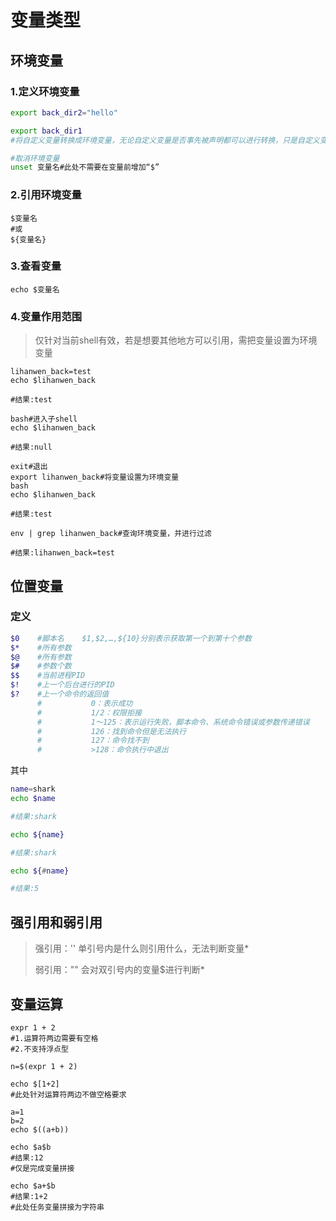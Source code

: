 # 变量类型

## 环境变量

### 1.定义环境变量

```sh
export back_dir2="hello"

export back_dir1
#将自定义变量转换成环境变量，无论自定义变量是否事先被声明都可以进行转换，只是自定义变量若是事先未被声明，则无意义

#取消环境变量
unset 变量名#此处不需要在变量前增加“$”
```



### 2.引用环境变量

```shell
$变量名
#或
${变量名}
```



### 3.查看变量

```
echo $变量名
```



### 4.变量作用范围

> 仅针对当前shell有效，若是想要其他地方可以引用，需把变量设置为环境变量

```shell
lihanwen_back=test
echo $lihanwen_back

#结果:test

bash#进入子shell
echo $lihanwen_back

#结果:null

exit#退出
export lihanwen_back#将变量设置为环境变量
bash
echo $lihanwen_back

#结果:test

env | grep lihanwen_back#查询环境变量，并进行过滤

#结果:lihanwen_back=test
```





## 位置变量

### 定义

```sh
$0    #脚本名    $1,$2,…,${10}分别表示获取第一个到第十个参数
$*    #所有参数
$@    #所有参数
$#    #参数个数
$$    #当前进程PID
$!    #上一个后台进行的PID
$?    #上一个命令的返回值
      #           0：表示成功
      #           1/2：权限拒接
      #           1～125：表示运行失败，脚本命令、系统命令错误或参数传递错误
      #           126：找到命令但是无法执行
      #           127：命令找不到
      #           >128：命令执行中退出
```

其中

```sh
name=shark
echo $name

#结果:shark

echo ${name}

#结果:shark

echo ${#name}

#结果:5
```





## 强引用和弱引用

> 强引用：''		单引号内是什么则引用什么，无法判断变量*
>
> 弱引用：""		会对双引号内的变量$进行判断*





## 变量运算

```shell
expr 1 + 2
#1.运算符两边需要有空格
#2.不支持浮点型

n=$(expr 1 + 2)

echo $[1+2]
#此处针对运算符两边不做空格要求

a=1
b=2
echo $((a+b))

echo $a$b
#结果:12
#仅是完成变量拼接

echo $a+$b
#结果:1+2
#此处任务变量拼接为字符串
```



